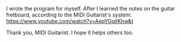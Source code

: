 I wrote the program for myself. After I learned the notes on the guitar fretboard, according to the MIDI Guitarist's system:
https://www.youtube.com/watch?v=AepYGqjIKhw&t

Thank you, MIDI Guitarist.
I hope it helps others too.
